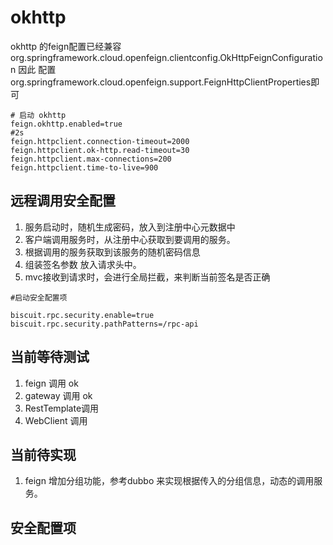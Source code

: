 # okhttp

okhttp 的feign配置已经兼容org.springframework.cloud.openfeign.clientconfig.OkHttpFeignConfiguration
因此 配置org.springframework.cloud.openfeign.support.FeignHttpClientProperties即可


````properties
# 启动 okhttp
feign.okhttp.enabled=true
#2s
feign.httpclient.connection-timeout=2000
feign.httpclient.ok-http.read-timeout=30
feign.httpclient.max-connections=200
feign.httpclient.time-to-live=900

````


## 远程调用安全配置

1. 服务启动时，随机生成密码，放入到注册中心元数据中
2. 客户端调用服务时，从注册中心获取到要调用的服务。
3. 根据调用的服务获取到该服务的随机密码信息
4. 组装签名参数 放入请求头中。
5. mvc接收到请求时，会进行全局拦截，来判断当前签名是否正确

````properties
#启动安全配置项

biscuit.rpc.security.enable=true
biscuit.rpc.security.pathPatterns=/rpc-api

````


## 当前等待测试
1. feign 调用 ok
2. gateway 调用 ok
3. RestTemplate调用
4. WebClient 调用


## 当前待实现
1. feign 增加分组功能，参考dubbo 来实现根据传入的分组信息，动态的调用服务。

## 安全配置项